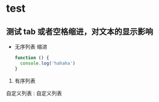 # test

## 测试 tab 或者空格缩进，对文本的显示影响

<!-- notecardId: 1702456490280 -->

- 无序列表
  缩进

  ```javascript
  function () {
    console.log('hahaha')
  }
  ```

1. 有序列表

自定义列表
: 自定义列表
